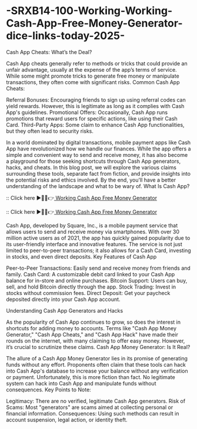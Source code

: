 # -SRXB14-100-Working-Working-Cash-App-Free-Money-Generator-dice-links-today-2025-
Cash App Cheats: What’s the Deal?

Cash App cheats generally refer to methods or tricks that could provide an unfair advantage, usually at the expense of the app’s terms of service. While some might promote tricks to generate free money or manipulate transactions, they often come with significant risks. Common Cash App Cheats:

Referral Bonuses: Encouraging friends to sign up using referral codes can yield rewards. However, this is legitimate as long as it complies with Cash App's guidelines. Promotional Offers: Occasionally, Cash App runs promotions that reward users for specific actions, like using their Cash Card. Third-Party Apps: Some claim to enhance Cash App functionalities, but they often lead to security risks.


In a world dominated by digital transactions, mobile payment apps like Cash App have revolutionized how we handle our finances. While the app offers a simple and convenient way to send and receive money, it has also become a playground for those seeking shortcuts through Cash App generators, hacks, and cheats. In this blog post, we will explore the various claims surrounding these tools, separate fact from fiction, and provide insights into the potential risks and ethics involved. By the end, you'll have a better understanding of the landscape and what to be wary of. What Is Cash App?


:: Click here ►🔴✅👉[ Working Cash App Free Money Generator](https://offersfrog.com/cash-app)

:: Click here ►🔴✅👉[ Working Cash App Free Money Generator](https://offersfrog.com/cash-app)


Cash App, developed by Square, Inc., is a mobile payment service that allows users to send and receive money via smartphones. With over 30 million active users as of 2021, the app has quickly gained popularity due to its user-friendly interface and innovative features. The service is not just limited to peer-to-peer transactions; it also allows for a Cash Card, investing in stocks, and even direct deposits. Key Features of Cash App

Peer-to-Peer Transactions: Easily send and receive money from friends and family. Cash Card: A customizable debit card linked to your Cash App balance for in-store and online purchases. Bitcoin Support: Users can buy, sell, and hold Bitcoin directly through the app. Stock Trading: Invest in stocks without commission fees. Direct Deposit: Get your paycheck deposited directly into your Cash App account.

Understanding Cash App Generators and Hacks

As the popularity of Cash App continues to grow, so does the interest in shortcuts for adding money to accounts. Terms like "Cash App Money Generator," "Cash App Cheats," and "Cash App Hack" have made their rounds on the internet, with many claiming to offer easy money. However, it’s crucial to scrutinize these claims. Cash App Money Generator: Is It Real?

The allure of a Cash App Money Generator lies in its promise of generating funds without any effort. Proponents often claim that these tools can hack into Cash App's database to increase your balance without any verification or payment. Unfortunately, this is more fiction than fact. No legitimate system can hack into Cash App and manipulate funds without consequences. Key Points to Note:

Legitimacy: There are no verified, legitimate Cash App generators. Risk of Scams: Most "generators" are scams aimed at collecting personal or financial information. Consequences: Using such methods can result in account suspension, legal action, or identity theft.
